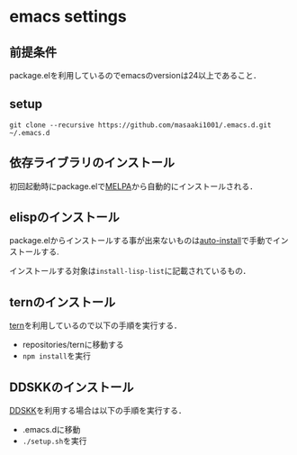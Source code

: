 # emacs settings

## 前提条件

package.elを利用しているのでemacsのversionは24以上であること．

## setup

    git clone --recursive https://github.com/masaaki1001/.emacs.d.git ~/.emacs.d

## 依存ライブラリのインストール

初回起動時にpackage.elで[MELPA](http://melpa.milkbox.net/)から自動的にインストールされる．

## elispのインストール

package.elからインストールする事が出来ないものは[auto-install](http://www.emacswiki.org/emacs/auto-install.el)で手動でインストールする.

インストールする対象は`install-lisp-list`に記載されているもの．

## ternのインストール

[tern](https://github.com/marijnh/tern)を利用しているので以下の手順を実行する．

* repositories/ternに移動する
* `npm install`を実行

## DDSKKのインストール

[DDSKK](http://openlab.ring.gr.jp/skk/ddskk-ja.html)を利用する場合は以下の手順を実行する．

* .emacs.dに移動
* `./setup.sh`を実行
